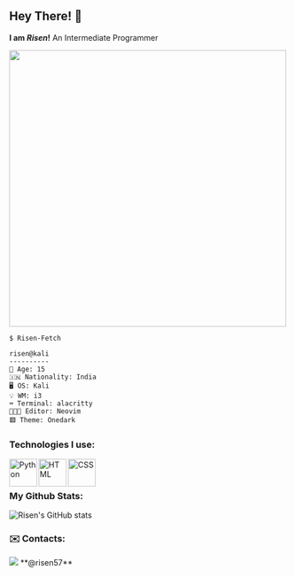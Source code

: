 ## Hey There! 👋

**I am *Risen*!**
An Intermediate Programmer

<img src="https://user-images.githubusercontent.com/74038190/225813708-98b745f2-7d22-48cf-9150-083f1b00d6c9.gif" width="500">
<br>

```
$ Risen-Fetch

risen@kali
----------
👦 Age: 15
🇮🇳 Nationality: India
🖥️ OS: Kali
💡 WM: i3
⌨️ Terminal: alacritty
👨🏻‍💻 Editor: Neovim
🟥 Theme: Onedark
```

### Technologies I use:
<img align="left" src="https://user-images.githubusercontent.com/74038190/212257472-08e52665-c503-4bd9-aa20-f5a4dae769b5.gif" width=50 alt="Python"/>
<img align="left" src="https://user-images.githubusercontent.com/74038190/238200426-29fd6286-4e7b-4d6c-818f-c4765d5e39a9.gif" width=50 alt="HTML"/>
<img align="left" src="https://user-images.githubusercontent.com/74038190/238200428-67f477ed-6624-42da-99f0-1a7b1a16eecb.gif" width=50 alt="CSS"/>
<br />
<br />

### My Github Stats:

![Risen's GitHub stats](https://github-readme-stats.vercel.app/api?username=Risen57&show_icons=true&theme=tokyonight)

### ✉️ Contacts:
<img src="https://img.shields.io/badge/Discord-5865F2?style=for-the-badge&logo=discord&logoColor=white" />
**@risen57**
